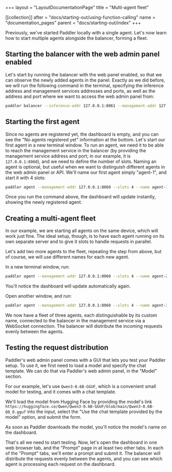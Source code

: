 +++
layout = "LayoutDocumentationPage"
title = "Multi-agent fleet"

[[collection]]
after = "docs/starting-out/using-function-calling"
name = "documentation_pages"
parent = "docs/starting-out/index"
+++

Previously, we've started Paddler locally with a single agent. Let's now learn how to start multiple agents alongside the balancer, forming a fleet.

## Starting the balancer with the web admin panel enabled

Let's start by running the balancer with the web panel enabled, so that we can observe the newly added agents in the panel. Exactly as we did before, we will run the following command in the terminal, specifying the inference address and management services addresses and ports, as well as the address and port where we want to access the web admin panel from:

```bash
paddler balancer --inference-addr 127.0.0.1:8061 --management-addr 127.0.0.1:8060 --web-admin-panel-addr 127.0.0.1:8062
```

## Starting the first agent

Since no agents are registered yet, the dashboard is empty, and you can see the "No agents registered yet" information at the bottom. 
Let's start our first agent in a new terminal window.
To run an agent, we need it to be able to reach the management service in the balancer (by providing the management service address and port; in our example, it is `127.0.0.1:8060`), and we need to define the number of slots. Naming an agent is optional, but useful when we want to distinguish different agents in the web admin panel or API. We'll name our first agent simply "agent-1", and start it with 4 slots:

```bash
paddler agent --management-addr 127.0.0.1:8060 --slots 4 --name agent-1
```

Once you run the command above, the dashboard will update instantly, showing the newly registered agent.

## Creating a multi-agent fleet

<Note>
    In our example, we are starting all agents on the same device, which will work just fine. The ideal setup, though, is to have each agent running on its own separate server and to give it slots to handle requests in parallel.
</Note>

Let's add two more agents to the fleet, repeating the step from above, but of course, we will use different names for each new agent.

In a new terminal window, run:

```bash
paddler agent --management-addr 127.0.0.1:8060 --slots 4 --name agent-2
```

You'll notice the dashboard will update automatically again. 

Open another window, and run:

```bash
paddler agent --management-addr 127.0.0.1:8060 --slots 4 --name agent-3
```

We now have a fleet of three agents, each distinguishable by its custom name, connected to the balancer in the management service via a WebSocket connection. The balancer will distribute the incoming requests evenly between the agents. 

## Testing the request distribution

Paddler's web admin panel comes with a GUI that lets you test your Paddler setup. To use it, we first need to load a model and specify the chat template. We can do that via Paddler's web admin panel, in the "Model" section.

For our example, let's use `Qwen3-0.6B-GGUF`, which is a convenient small model for testing, and it comes with a chat template. 

We'll load the model from Hugging Face by providing the model's link `https://huggingface.co/Qwen/Qwen3-0.6B-GGUF/blob/main/Qwen3-0.6B-Q8_0.gguf` into the input, select the "Use the chat template provided by the model" option, and submit the form. 

As soon as Paddler downloads the model, you'll notice the model's name on the dashboard.

That's all we need to start testing. Now, let's open the dashboard in one web browser tab, and the "Prompt" page in at least two other tabs. In each of the "Prompt" tabs, we'll enter a prompt and submit it. The balancer will distribute the requests evenly between the agents, and you can see which agent is processing each request on the dashboard.
